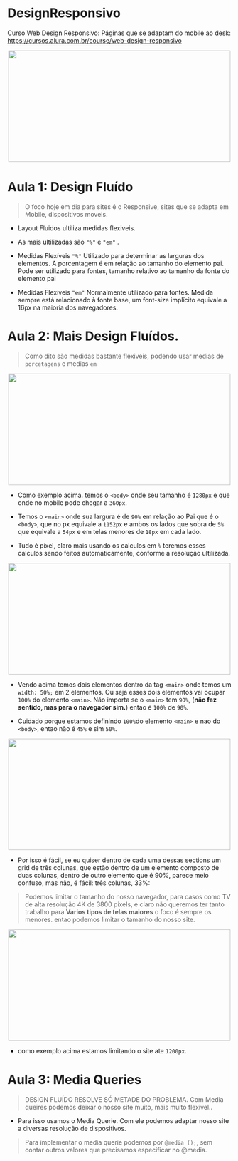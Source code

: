 # DesignResponsivo
Curso Web Design Responsivo: Páginas que se adaptam do mobile ao desk: https://cursos.alura.com.br/course/web-design-responsivo


<p align="center">
  <img src="https://cdn-images-1.medium.com/max/1734/1*qF8LfAwUhl57g9T0BVvVdg.jpeg" width="500px" height="250px">
</p>

# Aula 1: Design Fluído

> O foco hoje em dia para sites é o Responsive, sites que se adapta em Mobile, dispositivos moveis.

- Layout Fluidos ultiliza medidas flexiveis.
- As mais ultilizadas são ```"%"``` e ```"em"``` .
 
- Medidas Flexíveis ```"%"``` Utilizado para determinar as larguras dos elementos. A porcentagem é em relação ao tamanho do elemento pai. Pode ser utilizado para fontes, tamanho relativo ao tamanho da fonte do elemento pai

- Medidas Flexíveis ```"em"``` Normalmente utilizado para fontes. Medida sempre está relacionado à fonte base, um font-size implícito equivale a 16px na maioria dos navegadores.

# Aula 2: Mais Design Fluídos.

> Como dito são medidas bastante flexiveis, podendo usar medias de ```porcetagens``` e medias ```em```

<p align="center">
  <img src="https://s3.amazonaws.com/caelum-online-public/responsivo/aula-2/image8.jpg" width="500px" height="250px">
</p>

- Como exemplo acima. temos o ```<body>``` onde seu tamanho é ```1280px``` e que onde no mobile pode chegar a ```360px```.
- Temos o ```<main>``` onde sua largura é de ```90%``` em relação ao Pai que é o ```<body>```, que no px equivale a ```1152px``` e ambos os lados que sobra de ```5%``` que equivale a ```54px``` e em telas menores de ```18px``` em cada lado.

- Tudo é pixel, claro mais usando os calculos em ```%``` teremos esses calculos sendo feitos automaticamente, conforme a resolução ultilizada.

<p align="center">
  <img src="https://s3.amazonaws.com/caelum-online-public/responsivo/aula-2/image9.jpg" width="500px" height="250px">
</p>

- Vendo acima temos dois elementos dentro da tag ```<main>``` onde temos um ```width: 50%;``` em 2 elementos. Ou seja esses dois elementos vai ocupar ```100%``` do elemento ```<main>```. Não importa se o ```<main>``` tem ```90%```, (**não faz sentido, mas para o navegador sim.**) entao é ```100%``` de ```90%```.

- Cuidado porque estamos definindo ```100%```do elemento ```<main>``` e nao do ```<body>```, entao não é ```45%``` e sim ```50%```.

<p align="center">
  <img src="https://s3.amazonaws.com/caelum-online-public/responsivo/aula-2/image10.jpg" width="500px" height="250px">
</p>

- Por isso é fácil, se eu quiser dentro de cada uma dessas sections um grid de três colunas, que estão dentro de um elemento composto de duas colunas, dentro de outro elemento que é 90%, parece meio confuso, mas não, é fácil: três colunas, 33%:

> Podemos limitar o tamanho do nosso navegador, para casos como TV de alta resolução 4K de 3800 pixels, e claro não queremos ter tanto trabalho para **Varios tipos de telas maiores** o foco é sempre os menores. entao podemos limitar o tamanho do nosso site.


<p align="center">
  <img src="https://s3.amazonaws.com/caelum-online-public/responsivo/aula-2/image24.jpg" width="500px" height="250px">
</p>

- como exemplo acima estamos limitando o site ate ```1200px```.

# Aula 3: Media Queries

> DESIGN FLUÍDO RESOLVE SÓ METADE DO PROBLEMA. Com Media queires podemos deixar o nosso site muito, mais muito flexivel..

- Para isso usamos o Media Querie. Com ele podemos adaptar nosso site a diversas resolução de dispositivos.

> Para implementar o media querie podemos por ```@media ();```, sem contar outros valores que precisamos especificar no @media.